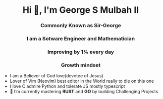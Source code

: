 <h1 align="center">Hi 👋, I'm George S Mulbah II</h1>
<h3 align="center">Commonly Known as Sir-George</h3>
<h3 align="center">I am a Sotware Engineer and Mathematician</h3>
<h3 align="center">Improving by 1% every day</h3>
<h3 align="center">Growth mindset</h3>


- I am a Believer of God love(devotee of Jesus)
- Lover of Vim (Neovim) best editor in the World really to die on this one
- I love C admire Python and tolerate JS mostly typescript
- 🌱 I’m currently mastering **RUST** and **GO** by building Challenging Projects


